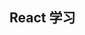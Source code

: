 <!--
 * @Description: In User Settings Edit
 * @Author: your name
 * @Date: 2019-04-22 15:16:59
 * @LastEditTime: 2019-04-22 15:16:59
 * @LastEditors: your name
 -->
## React 学习